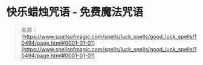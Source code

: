 <!--yml

分类：未分类

日期：2024-06-12 18:47:09

-->

# 快乐蜡烛咒语 - 免费魔法咒语

> 来源：[https://www.spellsofmagic.com/spells/luck_spells/good_luck_spells/10494/page.html#0001-01-01](https://www.spellsofmagic.com/spells/luck_spells/good_luck_spells/10494/page.html#0001-01-01)
